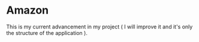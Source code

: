 # Amazon

This is my current advancement in my project ( I will improve it and it's only the structure of the application ).
 
 

